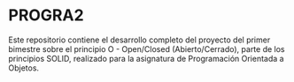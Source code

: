 # PROGRA2
Este repositorio contiene el desarrollo completo del proyecto del primer bimestre sobre el principio O - Open/Closed (Abierto/Cerrado), parte de los principios SOLID, realizado para la asignatura de Programación Orientada a Objetos.
